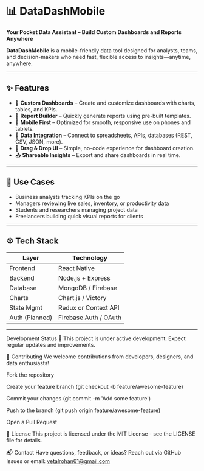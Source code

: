 # 📊 DataDashMobile

**Your Pocket Data Assistant – Build Custom Dashboards and Reports Anywhere**

**DataDashMobile** is a mobile-friendly data tool designed for analysts, teams, and decision-makers who need fast, flexible access to insights—anytime, anywhere.

---

## ✨ Features

- 🔧 **Custom Dashboards** – Create and customize dashboards with charts, tables, and KPIs.
- 📄 **Report Builder** – Quickly generate reports using pre-built templates.
- 📱 **Mobile First** – Optimized for smooth, responsive use on phones and tablets.
- 🔗 **Data Integration** – Connect to spreadsheets, APIs, databases (REST, CSV, JSON, more).
- 🧩 **Drag & Drop UI** – Simple, no-code experience for dashboard creation.
- 📤 **Shareable Insights** – Export and share dashboards in real time.

---

## 🎯 Use Cases

- Business analysts tracking KPIs on the go  
- Managers reviewing live sales, inventory, or productivity data  
- Students and researchers managing project data  
- Freelancers building quick visual reports for clients  

---

## ⚙️ Tech Stack

| Layer         | Technology            |
|---------------|------------------------|
| Frontend      | React Native           |
| Backend       | Node.js + Express      |
| Database      | MongoDB / Firebase     |
| Charts        | Chart.js / Victory     |
| State Mgmt    | Redux or Context API   |
| Auth (Planned)| Firebase Auth / OAuth  |

---

   
Development Status
🚧 This project is under active development. Expect regular updates and improvements.

🤝 Contributing
We welcome contributions from developers, designers, and data enthusiasts!

Fork the repository

Create your feature branch (git checkout -b feature/awesome-feature)

Commit your changes (git commit -m 'Add some feature')

Push to the branch (git push origin feature/awesome-feature)

Open a Pull Request

📄 License
This project is licensed under the MIT License - see the LICENSE file for details.

📬 Contact
Have questions, feedback, or ideas?
Reach out via GitHub Issues or email: vetalrohan61@gmail.com
